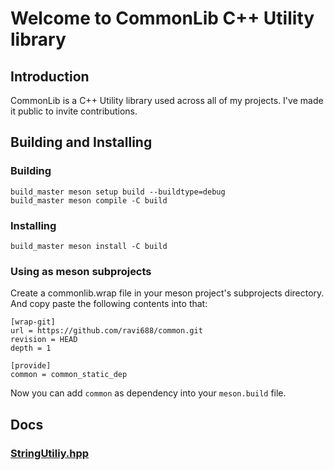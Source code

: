 # Welcome to CommonLib C++ Utility library

## Introduction
CommonLib is a C++ Utility library used across all of my projects. I've made it public to invite contributions.

## Building and Installing
### Building
```shell
build_master meson setup build --buildtype=debug
build_master meson compile -C build
```
### Installing
```shell
build_master meson install -C build
```
### Using as meson subprojects
Create a commonlib.wrap file in your meson project's subprojects directory. And copy paste the following contents into that:
```
[wrap-git]
url = https://github.com/ravi688/common.git
revision = HEAD
depth = 1

[provide]
common = common_static_dep
```
Now you can add `common` as dependency into your `meson.build` file.

## Docs
### [StringUtiliy.hpp](StringUtility.md)
